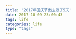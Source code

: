 ```yaml
---
title: '2017年国庆节出去浪了5天'
date: 2017-10-09 23:00:43
tags: life
categories: life
type: "tags"
---
```


